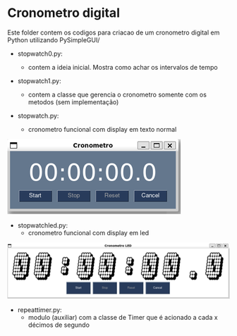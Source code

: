# Cronometro digital

Este folder contem os codigos para criacao de um cronometro digital em Python utilizando PySimpleGUI/

- stopwatch0.py:
  - contem a ideia inicial. Mostra como achar os intervalos de tempo

- stopwatch1.py:
  - contem a classe que gerencia o cronometro somente com os metodos (sem implementação)

- stopwatch.py:
  + cronometro funcional com display em texto normal

![Cronometro](stopwatch.png)

- stopwatchled.py:
  + cronometro funcional com display em led

![Cronometro LED](stopwatchled.png)

- repeattimer.py:
  - modulo (auxiliar) com a classe de Timer que é acionado a cada x décimos de segundo
